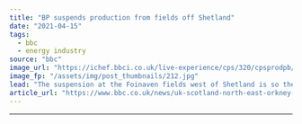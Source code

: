 ```yaml
---
title: "BP suspends production from fields off Shetland"
date: "2021-04-15"
tags: 
  - bbc
  - energy industry
source: "bbc"
image_url: "https://ichef.bbci.co.uk/live-experience/cps/320/cpsprodpb/B62C/production/_118063664_petrojarlfoinavenbp.jpg"
image_fp: "/assets/img/post_thumbnails/212.jpg"
lead: "The suspension at the Foinaven fields west of Shetland is so the energy company can remove the vessel it uses from operation."
article_url: "https://www.bbc.co.uk/news/uk-scotland-north-east-orkney-shetland-56746915"
---
```


---
